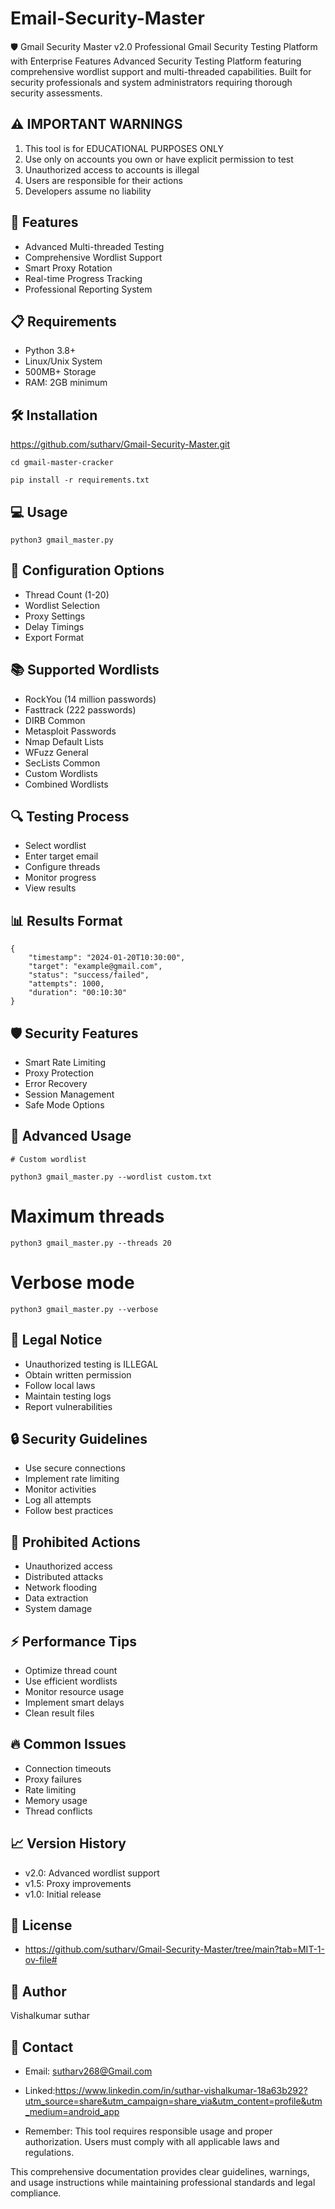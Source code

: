 # Email-Security-Master
🛡️ Gmail Security Master v2.0  Professional Gmail Security Testing Platform with Enterprise Features  Advanced Security Testing Platform featuring comprehensive wordlist support and multi-threaded capabilities. Built for security professionals and system administrators requiring thorough security assessments.

## ⚠️ IMPORTANT WARNINGS
1. This tool is for EDUCATIONAL PURPOSES ONLY
2. Use only on accounts you own or have explicit permission to test
3. Unauthorized access to accounts is illegal
4. Users are responsible for their actions
5. Developers assume no liability

## 🚀 Features
- Advanced Multi-threaded Testing
- Comprehensive Wordlist Support
- Smart Proxy Rotation
- Real-time Progress Tracking
- Professional Reporting System

## 📋 Requirements
- Python 3.8+
- Linux/Unix System
- 500MB+ Storage
- RAM: 2GB minimum

## 🛠️ Installation
https://github.com/sutharv/Gmail-Security-Master.git
```
cd gmail-master-cracker
```
```
pip install -r requirements.txt
```

 ## 💻 Usage
 ```
 python3 gmail_master.py
 ```

## 🔧 Configuration Options
- Thread Count (1-20)
- Wordlist Selection
- Proxy Settings
- Delay Timings
- Export Format

## 📚 Supported Wordlists
- RockYou (14 million passwords)
- Fasttrack (222 passwords)
- DIRB Common
- Metasploit Passwords
- Nmap Default Lists
- WFuzz General
- SecLists Common
- Custom Wordlists
- Combined Wordlists

## 🔍 Testing Process
- Select wordlist
- Enter target email
- Configure threads
- Monitor progress
- View results

## 📊 Results Format
```
{
    "timestamp": "2024-01-20T10:30:00",
    "target": "example@gmail.com",
    "status": "success/failed",
    "attempts": 1000,
    "duration": "00:10:30"
}
```

## 🛡️ Security Features
- Smart Rate Limiting
- Proxy Protection
- Error Recovery
- Session Management
- Safe Mode Options

## 🌟 Advanced Usage
```
# Custom wordlist

python3 gmail_master.py --wordlist custom.txt
```
# Maximum threads
```
python3 gmail_master.py --threads 20
```
# Verbose mode
```
python3 gmail_master.py --verbose
```

## 📝 Legal Notice
- Unauthorized testing is ILLEGAL
- Obtain written permission
- Follow local laws
- Maintain testing logs
- Report vulnerabilities

## 🔒 Security Guidelines
- Use secure connections
- Implement rate limiting
- Monitor activities
- Log all attempts
- Follow best practices

## 🚫 Prohibited Actions
- Unauthorized access
- Distributed attacks
- Network flooding
- Data extraction
- System damage

## ⚡ Performance Tips
- Optimize thread count
- Use efficient wordlists
- Monitor resource usage
- Implement smart delays
- Clean result files

## 🔥 Common Issues
- Connection timeouts
- Proxy failures
- Rate limiting
- Memory usage
- Thread conflicts

## 📈 Version History
- v2.0: Advanced wordlist support
- v1.5: Proxy improvements
- v1.0: Initial release


## 📜 License
- https://github.com/sutharv/Gmail-Security-Master/tree/main?tab=MIT-1-ov-file#

## 👤 Author
Vishalkumar suthar

## 📧 Contact
- Email: sutharv268@Gmail.com
- Linked:https://www.linkedin.com/in/suthar-vishalkumar-18a63b292?utm_source=share&utm_campaign=share_via&utm_content=profile&utm_medium=android_app

- Remember: This tool requires responsible usage and proper authorization. Users must comply with all applicable laws and regulations.

This comprehensive documentation provides clear guidelines, warnings, and usage instructions while maintaining professional standards and legal compliance.


